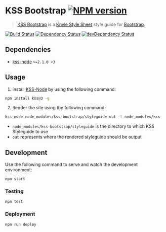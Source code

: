# KSS Bootstrap [![NPM version](https://img.shields.io/npm/v/kss-bootstrap.svg)](https://www.npmjs.org/package/kss-bootstrap)

> [KSS Bootstrap](https://github.com/kalamuna/kss-bootstrap) is a [Knyle Style Sheet](http://warpspire.com/kss/) style guide for [Bootstrap](http://getbootstrap.com).

[![Build Status](https://travis-ci.org/kalamuna/kss-bootstrap.svg?branch=master)](https://travis-ci.org/kalamuna/kss-bootstrap) [![Dependency Status](https://david-dm.org/kalamuna/kss-bootstrap.svg)](https://david-dm.org/kalamuna/kss-bootstrap) [![devDependency Status](https://david-dm.org/kalamuna/kss-bootstrap/dev-status.svg)](https://david-dm.org/kalamuna/kss-bootstrap#info=devDependencies)

## Dependencies

* [kss-node](https://github.com/kss-node/kss-node) `>=2.1.0 <3`

## Usage

1. Install [KSS-Node](http://kss-node.github.io/kss-node/) by using the following command:

  ``` bash
  npm install kss@3 -g
  ```

2. Render the site using the following command:

  ``` bash
  kss-node node_modules/kss-bootstrap/styleguide out -t node_modules/kss-bootstrap/bootstrap
  ```

  * `node_modules/kss-bootstrap/styleguide` is the directory to which KSS Styleguide to use
  * `out` represents where the rendered styleguide should be output

## Development

Use the following command to serve and watch the development environment:

    npm start

### Testing

    npm test

### Deployment

    npm run deploy
